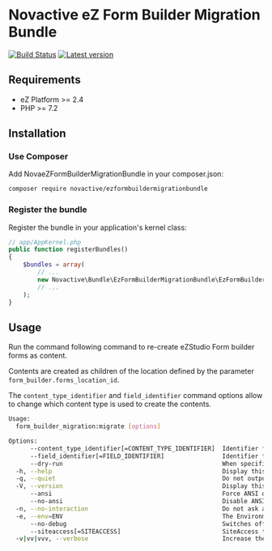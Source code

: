 # Novactive eZ Form Builder Migration Bundle

[![Build Status](https://img.shields.io/travis/Novactive/NovaeZFormBuilderMigrationBundle.svg?style=flat-square&branch=master)](https://travis-ci.org/Novactive/NovaeZFormBuilderMigrationBundle)
[![Latest version](https://img.shields.io/github/release/Novactive/NovaeZFormBuilderMigrationBundle.svg?style=flat-square)](https://github.com/Novactive/NovaeZFormBuilderMigrationBundle/releases)

## Requirements

- eZ Platform >= 2.4
- PHP >= 7.2

## Installation

### Use Composer

Add NovaeZFormBuilderMigrationBundle in your composer.json:

```bash
composer require novactive/ezformbuildermigrationbundle
```

### Register the bundle

Register the bundle in your application's kernel class:

```php
// app/AppKernel.php
public function registerBundles()
{
    $bundles = array(
        // ...
        new Novactive\Bundle\EzFormBuilderMigrationBundle\EzFormBuilderMigrationBundle(),
        // ...
    );
}
```

## Usage

Run the command following command to re-create eZStudio Form builder forms as content. 

Contents are created as children of the location defined by the parameter `form_builder.forms_location_id`. 

The `content_type_identifier` and `field_identifier` command options allow to change which content type is used to create the contents.

```bash
Usage:
  form_builder_migration:migrate [options]

Options:
      --content_type_identifier[=CONTENT_TYPE_IDENTIFIER]  Identifier for the content type to use for creating content [default: "form"]
      --field_identifier[=FIELD_IDENTIFIER]                Identifier for the content type field to use for storing the forms [default: "form"]
      --dry-run                                            When specified, changes are _NOT_ persisted to database.
  -h, --help                                               Display this help message
  -q, --quiet                                              Do not output any message
  -V, --version                                            Display this application version
      --ansi                                               Force ANSI output
      --no-ansi                                            Disable ANSI output
  -n, --no-interaction                                     Do not ask any interactive question
  -e, --env=ENV                                            The Environment name. [default: "dev"]
      --no-debug                                           Switches off debug mode.
      --siteaccess[=SITEACCESS]                            SiteAccess to use for operations. If not provided, default siteaccess will be used
  -v|vv|vvv, --verbose                                     Increase the verbosity of messages: 1 for normal output, 2 for more verbose output and 3 for debug
```

